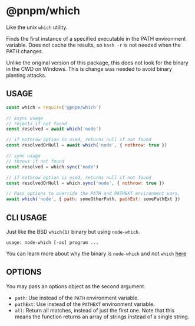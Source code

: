 # @pnpm/which

Like the unix `which` utility.

Finds the first instance of a specified executable in the PATH
environment variable.  Does not cache the results, so `hash -r` is not
needed when the PATH changes.

Unlike the original version of this package, this does not look
for the binary in the CWD on Windows. This is change was needed
to avoid binary planting attacks.

## USAGE

```javascript
const which = require('@pnpm/which')

// async usage
// rejects if not found
const resolved = await which('node')

// if nothrow option is used, returns null if not found
const resolvedOrNull = await which('node', { nothrow: true })

// sync usage
// throws if not found
const resolved = which.sync('node')

// if nothrow option is used, returns null if not found
const resolvedOrNull = which.sync('node', { nothrow: true })

// Pass options to override the PATH and PATHEXT environment vars.
await which('node', { path: someOtherPath, pathExt: somePathExt })
```

## CLI USAGE

Just like the BSD `which(1)` binary but using `node-which`.

```
usage: node-which [-as] program ...
```

You can learn more about why the binary is `node-which` and not `which` 
[here](https://github.com/npm/node-which/pull/67)

## OPTIONS

You may pass an options object as the second argument.

- `path`: Use instead of the `PATH` environment variable.
- `pathExt`: Use instead of the `PATHEXT` environment variable.
- `all`: Return all matches, instead of just the first one.  Note that
  this means the function returns an array of strings instead of a
  single string.
